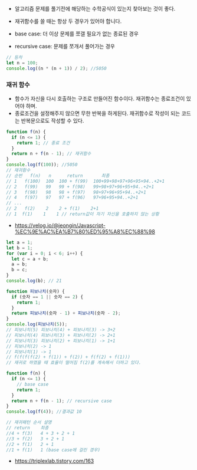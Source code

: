 - 알고리즘 문제를 풀기전에 해당하는 수학공식이 있는지 찾아보는 것이 좋다.

- 재귀함수를 쓸 때는 항상 두 경우가 있어야 합니다.
- base case: 더 이상 문제를 쪼갤 필요가 없는 종료된 경우
- recursive case: 문제를 쪼개서 풀어가는 경우

```js
// 등차
let n = 100;
console.log((n * (n + 1)) / 2); //5050
```

### 재귀 함수

- 함수가 자신을 다시 호출하는 구조로 만들어진 함수이다. 재귀함수는 종료조건이 있어야 하며.
- 종료조건을 설정해주지 않으면 무한 반복을 하게된다. 재귀함수로 작성이 되는 코드는 반복문으로도 작성할 수 있다.

```js
function f(n) {
  if (n <= 1) {
    return 1; // 종료 조건
  }
  return n + f(n - 1); // 재귀함수
}
console.log(f(100)); //5050
// 재귀함수
// 순번   f(n)   n      return       최종
// 1   f(100)  100  100 + f(99)  100+99+98+97+96+95+94..+2+1
// 2   f(99)   99   99 + f(98)   99+98+97+96+95+94..+2+1
// 3   f(98)   98   98 + f(97)   98+97+96+95+94..+2+1
// 4   f(97)   97   97 + f(96)   97+96+95+94..+2+1
// ...
// 2   f(2)    2    2 + f(1)    2+1
// 1  f(1)    1    1 // return값이 자기 자신을 호출하지 않는 상황
```

- https://velog.io/@jeongin/Javascript-%EC%9E%AC%EA%B7%80%ED%95%A8%EC%88%98

```js
let a = 1;
let b = 1;
for (var i = 0; i < 6; i++) {
  let c = a + b;
  a = b;
  b = c;
}
console.log(b); // 21

function 피보나치(숫자) {
  if (숫자 == 1 || 숫자 == 2) {
    return 1;
  }
  return 피보나치(숫자 - 1) + 피보나치(숫자 - 2);
}
console.log(피보나치(5));
// 피보나치(5) 피보나치(4) + 피보나치(3) -> 3+2
// 피보나치(4) 피보나치(3) + 피보나치(2) -> 2+1
// 피보나치(3) 피보나치(2) + 피보나치(1) -> 1+1
// 피보나치(2) -> 1
// 피보나치(1) -> 1
// f(f(f(f(2) + f(1)) + f(2)) + f(f(2) + f(1)))
// 재귀로 하였을 때 효율이 떨어짐 f(2)를 계속해서 더하고 있다.
```

```js
function f(n) {
  if (n <= 1) {
    // base case
    return 1;
  }
  return n + f(n - 1); // recursive case
}
console.log(f(4)); //결과값 10

// 재귀패턴 순서 설명
// return    최종
//4 + f(3)   4 + 3 + 2 + 1
//3 + f(2)   3 + 2 + 1
//2 + f(1)   2 + 1
//1 + f(1)   1 (base case에 걸린 경우)
```

- https://triplexlab.tistory.com/163
